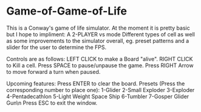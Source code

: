 # Game-of-Game-of-Life
This is a Conway's game of life simulator. At the moment it is pretty basic but I hope to impliment:
 A 2-PLAYER vs mode
 Different types of cell
as well as some improvements to the simulator overall, eg. preset patterns and a slider for the user to determine the FPS.

Controls are as follows:
  LEFT CLICK to make a Board "alive".
  RIGHT CLICK to Kill a cell.
  Press SPACE to pause/unpause the game.
  Press RIGHT Arrow to move forward a turn when paused.

Upcoming features:
  Press ENTER to clear the board.
  Presets (Press the corresponding number to place one):
    1-Glider
    2-Small Exploder
    3-Exploder
    4-Pentadecathlon
    5-Light Weight Space Ship
    6-Tumbler
    7-Gosper Glider Gun\n
  Press ESC to exit the window.
